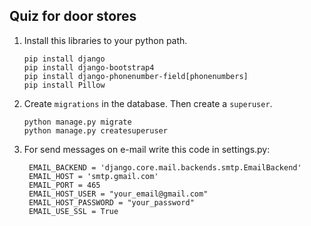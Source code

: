 ## Quiz for door stores
1.  Install this libraries to your python path.
    
        pip install django  
        pip install django-bootstrap4  
        pip install django-phonenumber-field[phonenumbers]  
        pip install Pillow  

2.  Create `migrations` in the database. Then create a `superuser`.       
        
        python manage.py migrate
        python manage.py createsuperuser

3. For send messages on e-mail write this code in settings.py:

        EMAIL_BACKEND = 'django.core.mail.backends.smtp.EmailBackend'
        EMAIL_HOST = 'smtp.gmail.com'
        EMAIL_PORT = 465
        EMAIL_HOST_USER = "your_email@gmail.com"
        EMAIL_HOST_PASSWORD = "your_password"
        EMAIL_USE_SSL = True
